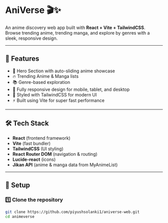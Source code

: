 # AniVerse 🎬✨

An anime discovery web app built with **React + Vite + TailwindCSS**.  
Browse trending anime, trending manga, and explore by genres with a sleek, responsive design.  

---

## 🚀 Features
- 🎥 Hero Section with auto-sliding anime showcase  
- 🔥 Trending Anime & Manga lists  
- 📚 Genre-based exploration  
- 📱 Fully responsive design for mobile, tablet, and desktop  
- 🎨 Styled with TailwindCSS for modern UI  
- ⚡ Built using Vite for super fast performance  

---

## 🛠️ Tech Stack
- **React** (frontend framework)  
- **Vite** (fast bundler)  
- **TailwindCSS** (UI styling)  
- **React Router DOM** (navigation & routing)  
- **Lucide-react** (icons)  
- **Jikan API** (anime & manga data from MyAnimeList)  

---

## 📂 Setup

### 1️⃣ Clone the repository
```bash
git clone https://github.com/piyushsolanki1/aniverse-web.git
cd animeverse

